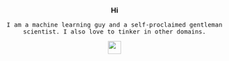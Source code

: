 <h3 align="center">Hi</h3>
<p align="center">
  <samp> 
    I am a machine learning guy and a self-proclaimed gentleman scientist. I also love to tinker in other domains.
  </samp>    
</p>

<p align="center">
  <img src="https://github.blog/wp-content/uploads/2018/10/46896184-b679fc80-ce30-11e8-88bf-921e9b788f7c.gif?resize=200%2C200" width="30px"/>
</p>
